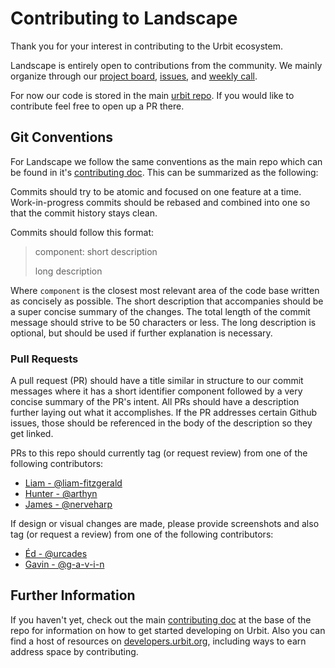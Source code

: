 # Contributing to Landscape

Thank you for your interest in contributing to the Urbit ecosystem.

Landscape is entirely open to contributions from the community. We mainly organize through our [project board], [issues], and [weekly call].

For now our code is stored in the main [urbit repo]. If you would like to contribute feel free to open up a PR there.

## Git Conventions

For Landscape we follow the same conventions as the main repo which can be found in it's [contributing doc]. This can be summarized as the following:

Commits should try to be atomic and focused on one feature at a time. Work-in-progress commits should be rebased and combined into one so that the commit history stays clean.

Commits should follow this format:

> component: short description
>
> long description

Where `component` is the closest most relevant area of the code base written as concisely as possible. The short description that accompanies should be a super concise summary of the changes. The total length of the commit message should strive to be 50 characters or less. The long description is optional, but should be used if further explanation is necessary.

### Pull Requests

A pull request (PR) should have a title similar in structure to our commit messages where it has a short identifier component followed by a very concise summary of the PR's intent. All PRs should have a description further laying out what it accomplishes. If the PR addresses certain Github issues, those should be referenced in the body of the description so they get linked.

PRs to this repo should currently tag (or request review) from one of the following contributors:

- [Liam - @liam-fitzgerald](https://github.com/liam-fitzgerald)
- [Hunter - @arthyn](https://github.com/arthyn)
- [James - @nerveharp](https://github.com/nerveharp)

If design or visual changes are made, please provide screenshots and also tag (or request a review) from one of the following contributors:

- [Éd - @urcades](https://github.com/urcades)
- [Gavin - @g-a-v-i-n](https://github.com/g-a-v-i-n)

## Further Information

If you haven't yet, check out the main [contributing doc] at the base of the repo for information on how to get started developing on Urbit. Also you can find a host of resources on [developers.urbit.org], including ways to earn address space by contributing.

[project board]: https://github.com/orgs/urbit/projects/17
[issues]: https://github.com/urbit/landscape/issues
[weekly call]: https://github.com/urbit/landscape/issues/792
[urbit repo]: https://github.com/urbit/urbit
[contributing doc]: ../../CONTRIBUTING.md
[developers.urbit.org]: https://developers.urbit.org/
